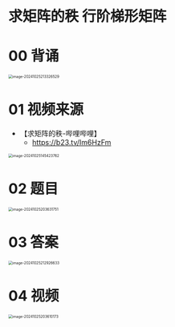 # 求矩阵的秩 行阶梯形矩阵



# 00 背诵

<img src="https://cvp.oss-cn-shanghai.aliyuncs.com/202410252133606.png" alt="image-20241025213326529" style="zoom:50%;" />



# 01 视频来源

* 【求矩阵的秩-哔哩哔哩】
  *  https://b23.tv/Im6HzFm

<img src="https://cvp.oss-cn-shanghai.aliyuncs.com/202410251454801.png" alt="image-20241025145423762" style="zoom:50%;" />



# 02 题目

<img src="https://cvp.oss-cn-shanghai.aliyuncs.com/202410252036801.png" alt="image-20241025203631751" style="zoom:50%;" />





# 03 答案

<img src="https://cvp.oss-cn-shanghai.aliyuncs.com/202410252129741.png" alt="image-20241025212926633" style="zoom:50%;" />



# 04 视频

<img src="https://cvp.oss-cn-shanghai.aliyuncs.com/202410252036387.png" alt="image-20241025203610173" style="zoom:50%;" />
